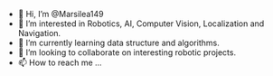 - 👋 Hi, I’m @Marsilea149
- 👀 I’m interested in Robotics, AI, Computer Vision, Localization and Navigation.
- 🌱 I’m currently learning data structure and algorithms.
- 💞️ I’m looking to collaborate on interesting robotic projects.
- 📫 How to reach me ... 

<!---
Marsilea149/Marsilea149 is a ✨ special ✨ repository because its `README.md` (this file) appears on your GitHub profile.
You can click the Preview link to take a look at your changes.
--->
